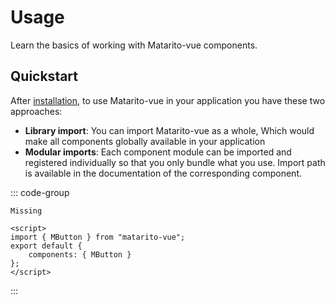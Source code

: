 # Usage

Learn the basics of working with Matarito-vue components.

## Quickstart

After [installation](installation), to use Matarito-vue in your application you have these two approaches:

- **Library import**: You can import Matarito-vue as a whole, Which would make all components globally available in your application
- **Modular imports**: Each component module can be imported and registered individually so that you only bundle what you use. Import path is available in the documentation of the corresponding component.

::: code-group

```JS [Library import]
Missing
```

```vue [Modular imports]
<script>
import { MButton } from "matarito-vue";
export default {
	components: { MButton }
};
</script>
```

:::

<!-- ## Default font

Matarito-vue uses the Roboto font by default. See [Installation—Roboto font]() for complete details. -->
